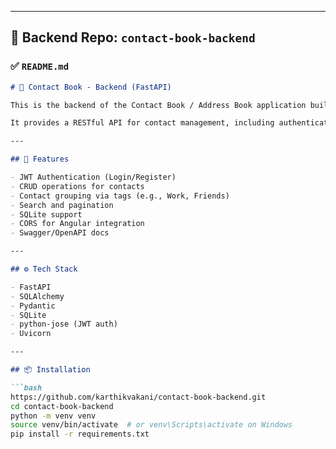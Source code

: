 
---

## 📁 Backend Repo: `contact-book-backend`

### ✅ `README.md`

```markdown
# 🧠 Contact Book - Backend (FastAPI)

This is the backend of the Contact Book / Address Book application built using **FastAPI** and **SQLAlchemy**.

It provides a RESTful API for contact management, including authentication, CRUD operations, search, and pagination.

---

## 🚀 Features

- JWT Authentication (Login/Register)
- CRUD operations for contacts
- Contact grouping via tags (e.g., Work, Friends)
- Search and pagination
- SQLite support
- CORS for Angular integration
- Swagger/OpenAPI docs

---

## ⚙️ Tech Stack

- FastAPI
- SQLAlchemy
- Pydantic
- SQLite
- python-jose (JWT auth)
- Uvicorn

---

## 📦 Installation

```bash
https://github.com/karthikvakani/contact-book-backend.git
cd contact-book-backend
python -m venv venv
source venv/bin/activate  # or venv\Scripts\activate on Windows
pip install -r requirements.txt

